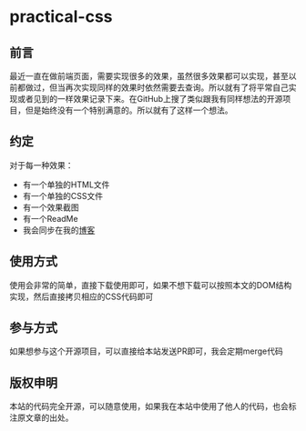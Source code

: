 # practical-css

## 前言
最近一直在做前端页面，需要实现很多的效果，虽然很多效果都可以实现，甚至以前都做过，但当再次实现同样的效果时依然需要去查询。所以就有了将平常自己实现或者见到的一样效果记录下来。在GitHub上搜了类似跟我有同样想法的开源项目，但是始终没有一个特别满意的。所以就有了这样一个想法。

## 约定
对于每一种效果：

* 有一个单独的HTML文件
* 有一个单独的CSS文件
* 有一个效果截图
* 有一个ReadMe
* 我会同步在我的[博客](http://ucooling.github.io/)

## 使用方式
使用会非常的简单，直接下载使用即可，如果不想下载可以按照本文的DOM结构实现，然后直接拷贝相应的CSS代码即可

## 参与方式
如果想参与这个开源项目，可以直接给本站发送PR即可，我会定期merge代码

## 版权申明
本站的代码完全开源，可以随意使用，如果我在本站中使用了他人的代码，也会标注原文章的出处。
